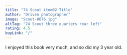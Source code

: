 ```yaml
---
title: "74 Scout item02 Title"
author: "Driven photographer"
image: "Scout-0676.jpg"
altTag: "74 Scout three quarters rear left"
rating: 4.5
buyLink: "/"
---
```


I enjoyed this book very much, and so did my 3 year old.